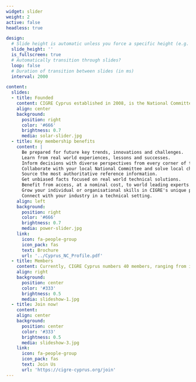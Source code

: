 ```yaml
---
widget: slider
weight: 2
active: false
headless: true

design:
  # Slide height is automatic unless you force a specific height (e.g. '400px')
  slide_height: ''
  is_fullscreen: true
  # Automatically transition through slides?
  loop: false
  # Duration of transition between slides (in ms)
  interval: 2000

content:
  slides:
  - title: Founded
    content: CIGRE Cyprus established in 2008, is the National Committee and local representative organisation of CIGRE in Cyprus.
    align: center
    background:
      position: right
      color: '#666'
      brightness: 0.7
      media: solar-slider.jpg
  - title: Key membership benefits
    content: |
      Be prepared for future key trends, innovations and challenges.
      Learn from real world experiences, lessons and successes.
      Inform decisions with diverse perspectives from every corner of the world.
      Collaborate with your local National Committee and solve local challenges.
      Source the most authoritative reference information.
      Get unbiased facts focused on real world technical solutions.
      Benefit from access, at a nominal cost, to world leading experts.
      Grow your individual or organisational skills in CIGRE's unique peer to peer environment.
      Connect with your industry in a technical setting.
    align: left
    background:
      position: right
      color: '#666'
      brightness: 0.7
      media: power-slider.jpg
    link:
      icon: fa-people-group
      icon_pack: fas
      text: Brochure
      url: '../Cyprus_NC_Profile.pdf'
  - title: Members
    content: Currently, CIGRE Cyprus numbers 40 members, ranging from individuals to large scale companies (such as, TSOC, DSOC, EAC, Vassiliko) and universities (such as, UCY, CUT, Frederick University).
    align: right
    background:
      position: center
      color: '#333'
      brightness: 0.5
      media: slideshow-1.jpg
  - title: Join now!
    content: 
    align: center
    background:
      position: center
      color: '#333'
      brightness: 0.5
      media: slideshow-3.jpg
    link:
      icon: fa-people-group
      icon_pack: fas
      text: Join Us
      url: 'https://cigre-cyprus.org/join'
---
```

